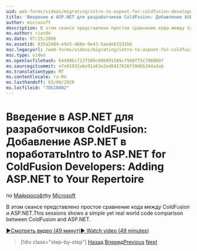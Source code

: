 ```yaml
---
uid: web-forms/videos/migrating/intro-to-aspnet-for-coldfusion-developers-adding-aspnet-to-your-repertoire
title: 'Введение в ASP.NET для разработчиков ColdFusion: Добавление ASP.NET в поработать | Документация Майкрософт'
author: microsoft
description: В этом сеансе представлено простое сравнение кода между ColdFusion и ASP.NET.
ms.author: riande
ms.date: 07/25/2006
ms.assetid: 835a2484-e9e5-468e-9e43-5ae4e61531b6
msc.legacyurl: /web-forms/videos/migrating/intro-to-aspnet-for-coldfusion-developers-adding-aspnet-to-your-repertoire
msc.type: video
ms.openlocfilehash: 644996c713f589c09b991589cf940f73c798809f
ms.sourcegitcommit: e7e91932a6e91a63e2e46417626f39d6b244a3ab
ms.translationtype: MT
ms.contentlocale: ru-RU
ms.lasthandoff: 03/06/2020
ms.locfileid: "78518802"
---
```

# <a name="intro-to-aspnet-for-coldfusion-developers-adding-aspnet-to-your-repertoire"></a><span data-ttu-id="d32d4-103">Введение в ASP.NET для разработчиков ColdFusion: Добавление ASP.NET в поработать</span><span class="sxs-lookup"><span data-stu-id="d32d4-103">Intro to ASP.NET for ColdFusion Developers: Adding ASP.NET to Your Repertoire</span></span>

<span data-ttu-id="d32d4-104">по [Майкрософт](https://github.com/microsoft)</span><span class="sxs-lookup"><span data-stu-id="d32d4-104">by [Microsoft](https://github.com/microsoft)</span></span>

<span data-ttu-id="d32d4-105">В этом сеансе представлено простое сравнение кода между ColdFusion и ASP.NET.</span><span class="sxs-lookup"><span data-stu-id="d32d4-105">This sessions shows a simple yet real world code comparison between ColdFusion and ASP.NET.</span></span>

[<span data-ttu-id="d32d4-106">&#9654;Смотреть видео (49 минут)</span><span class="sxs-lookup"><span data-stu-id="d32d4-106">&#9654; Watch video (49 minutes)</span></span>](https://channel9.msdn.com/Blogs/ASP-NET-Site-Videos/intro-to-aspnet-for-coldfusion-developers-adding-aspnet-to-your-repertoire)

> [!div class="step-by-step"]
> <span data-ttu-id="d32d4-107">[Назад](intro-to-aspnet-for-jsp-developers-building-applications.md)
> [Вперед](introduction-to-aspnet-for-coldfusion-developers-building-an-aspnet-application.md)</span><span class="sxs-lookup"><span data-stu-id="d32d4-107">[Previous](intro-to-aspnet-for-jsp-developers-building-applications.md)
[Next](introduction-to-aspnet-for-coldfusion-developers-building-an-aspnet-application.md)</span></span>
